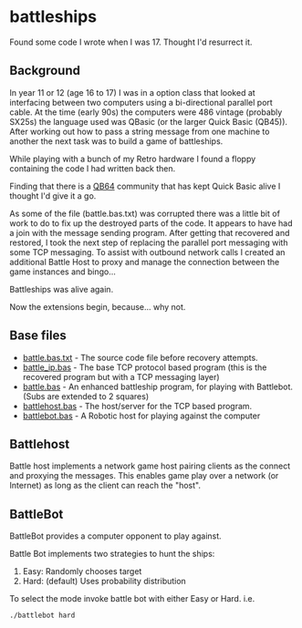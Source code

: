 # battleships
Found some code I wrote when I was 17.  Thought I'd resurrect it.

## Background

In year 11 or 12 (age 16 to 17) I was in a option class that looked at interfacing between two computers using a bi-directional parallel port cable.  At the time (early 90s) the computers were 486 vintage (probably SX25s) the language used was QBasic (or the larger Quick Basic (QB45)).  After working out how to pass a string message from one machine to another the next task was to build a game of battleships. 

While playing with a bunch of my Retro hardware I found a floppy containing the code I had written back then.

Finding that there is a [QB64](https://qb64.com) community that has kept Quick Basic alive I thought I'd give it a go.

As some of the file (battle.bas.txt) was corrupted there was a little bit of work to do to fix up the destroyed parts of the code.  It appears to have had a join with the message sending program.  After getting that recovered and restored, I took the next step of replacing the parallel port messaging with some TCP messaging.  To assist with outbound network calls I created an additional Battle Host to proxy and manage the connection between the game instances and bingo...

Battleships was alive again.

Now the extensions begin, because... why not.

## Base files

* [battle.bas.txt](./battle.bas.txt) - The source code file before recovery attempts.
* [battle_ip.bas](./battle_ip.bas) - The base TCP protocol based program (this is the recovered program but with a TCP messaging layer)
* [battle.bas](./battle.bas) - An enhanced battleship program, for playing with Battlebot. (Subs are extended to 2 squares)
* [battlehost.bas](./battlehost.bas) - The host/server for the TCP based program.
* [battlebot.bas](./battlebot.bas) - A Robotic host for playing against the computer

## Battlehost

Battle host implements a network game host pairing clients as the connect and proxying the messages.  This enables game play over a network (or Internet) as long as the client can reach the "host".

## BattleBot

BattleBot provides a computer opponent to play against.

Battle Bot implements two strategies to hunt the ships:
1. Easy: Randomly chooses target
2. Hard: (default) Uses probability distribution

To select the mode invoke battle bot with either Easy or Hard.  i.e.

```bash
./battlebot hard
```

